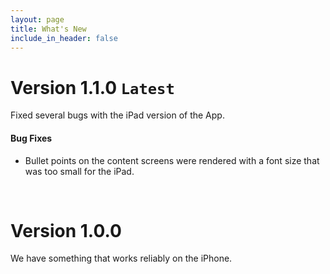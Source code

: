 ```yaml
---
layout: page
title: What's New
include_in_header: false
---
```


# Version 1.1.0 `Latest`
Fixed several bugs with the iPad version of the App.

#### Bug Fixes
- Bullet points on the content screens were rendered with a font size that was too small for the iPad.

<br>

# Version 1.0.0
We have something that works reliably on the iPhone.
